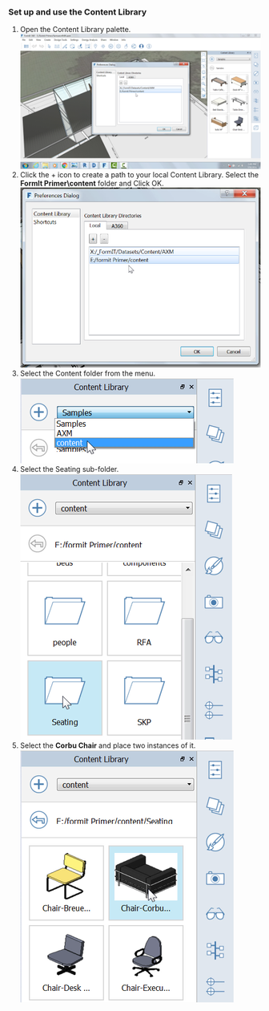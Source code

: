 

### Set up and use the Content Library
1. Open the Content Library palette.![](./images/15e16abd-9b7a-4762-9364-0f31e81ded8a.png)
2. Click the + icon to create a path to your local Content Library. Select the **FormIt Primer\\content** folder and Click OK. ![](./images/6937274a-c9fe-4875-a86a-d1e12e662c0f.png)
3. Select the Content folder from the menu. 
![](./images/627dd398-eefa-4407-842f-e42c2e4350f1.png)
4. Select the Seating sub-folder. 
![](./images/ba020113-7f1e-4b8e-a11c-f336dbb68e41.png)
5. Select the **Corbu Chair** and place two instances of it. 
![](./images/1f193941-4bf0-4394-8316-e5a103fa8949.png)